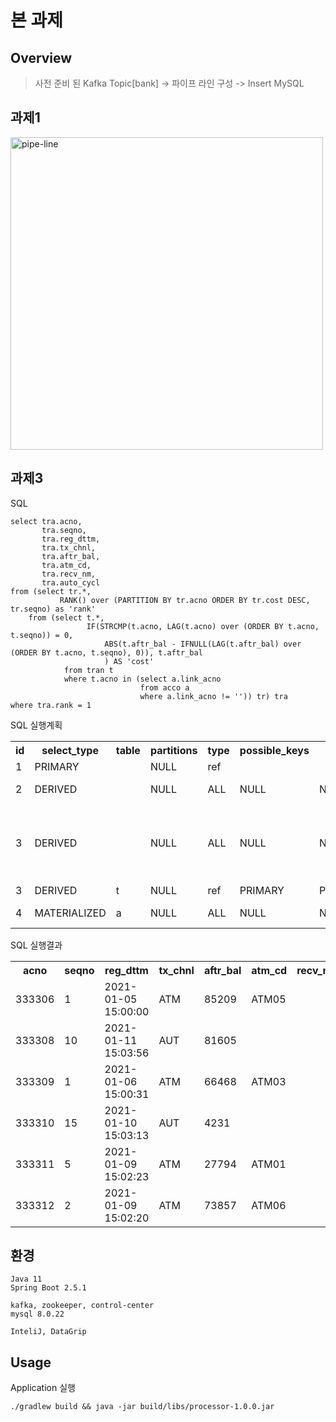# 본 과제

## Overview
> 사전 준비 된 Kafka Topic[bank] -> 파이프 라인 구성 -> Insert MySQL

## 과제1
<img width="500" alt="pipe-line" src="https://user-images.githubusercontent.com/3543580/123251344-0e47eb80-d526-11eb-9075-931a3beaf4c5.png">


## 과제3

SQL

```
select tra.acno,
       tra.seqno,
       tra.reg_dttm,
       tra.tx_chnl,
       tra.aftr_bal,
       tra.atm_cd,
       tra.recv_nm,
       tra.auto_cycl
from (select tr.*,
           RANK() over (PARTITION BY tr.acno ORDER BY tr.cost DESC, tr.seqno) as 'rank'
    from (select t.*,
                 IF(STRCMP(t.acno, LAG(t.acno) over (ORDER BY t.acno, t.seqno)) = 0,
                     ABS(t.aftr_bal - IFNULL(LAG(t.aftr_bal) over (ORDER BY t.acno, t.seqno), 0)), t.aftr_bal
                     ) AS 'cost'
            from tran t
            where t.acno in (select a.link_acno
                             from acco a
                             where a.link_acno != '')) tr) tra
where tra.rank = 1
```

SQL 실행계획

<table>
<tr><th>id</th><th>select_type</th><th>table</th><th>partitions</th><th>type</th><th>possible_keys</th><th>key</th><th>key_len</th><th>ref</th><th>rows</th><th>filtered</th><th>Extra</th></tr>
<tr><td>1</td><td>PRIMARY</td><td><derived2></td><td>NULL</td><td>ref</td><td><auto_key0></td><td><auto_key0></td><td>8</td><td>const</td><td>1</td><td>100</td><td>NULL</td></tr>
<tr><td>2</td><td>DERIVED</td><td><derived3></td><td>NULL</td><td>ALL</td><td>NULL</td><td>NULL</td><td>NULL</td><td>NULL</td><td>10</td><td>100</td><td>Using filesort</td></tr>
<tr><td>3</td><td>DERIVED</td><td><subquery4></td><td>NULL</td><td>ALL</td><td>NULL</td><td>NULL</td><td>NULL</td><td>NULL</td><td>NULL</td><td>100</td><td>Using where; Using temporary; Using filesort</td></tr>
<tr><td>3</td><td>DERIVED</td><td>t</td><td>NULL</td><td>ref</td><td>PRIMARY</td><td>PRIMARY</td><td>32</td><td>&lt;subquery4&gt;.link_acno</td><td>10</td><td>100</td><td>NULL</td></tr>
<tr><td>4</td><td>MATERIALIZED</td><td>a</td><td>NULL</td><td>ALL</td><td>NULL</td><td>NULL</td><td>NULL</td><td>NULL</td><td>30</td><td>90</td><td>Using where</td></tr>
</table>

SQL 실행결과

<table>
<tr><th>acno</th><th>seqno</th><th>reg_dttm</th><th>tx_chnl</th><th>aftr_bal</th><th>atm_cd</th><th>recv_nm</th><th>auto_cycl</th></tr>
<tr><td>333306</td><td>1</td><td>2021-01-05 15:00:00</td><td>ATM</td><td>85209</td><td>ATM05</td><td></td><td></td></tr>
<tr><td>333308</td><td>10</td><td>2021-01-11 15:03:56</td><td>AUT</td><td>81605</td><td></td><td></td><td>월</td></tr>
<tr><td>333309</td><td>1</td><td>2021-01-06 15:00:31</td><td>ATM</td><td>66468</td><td>ATM03</td><td></td><td></td></tr>
<tr><td>333310</td><td>15</td><td>2021-01-10 15:03:13</td><td>AUT</td><td>4231</td><td></td><td></td><td>월</td></tr>
<tr><td>333311</td><td>5</td><td>2021-01-09 15:02:23</td><td>ATM</td><td>27794</td><td>ATM01</td><td></td><td></td></tr>
<tr><td>333312</td><td>2</td><td>2021-01-09 15:02:20</td><td>ATM</td><td>73857</td><td>ATM06</td><td></td><td></td></tr>
</table>

## 환경
```
Java 11
Spring Boot 2.5.1

kafka, zookeeper, control-center
mysql 8.0.22

InteliJ, DataGrip
```

## Usage
Application 실행
```
./gradlew build && java -jar build/libs/processor-1.0.0.jar
```
